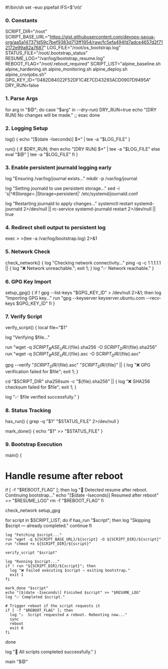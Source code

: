 #!/bin/sh
set -euo pipefail
IFS=$'\n\t'

### 0. Constants
SCRIPT_DIR="/root"
SCRIPT_BASE_URL="https://gist.githubusercontent.com/devops-savua-org/aa5a147371d59c7bef9383d713ff1954/raw/fc5efa494fd7adce4657d2f712172e99a82a7687"
LOG_FILE="/root/os_bootstrap.log"
STATUS_FILE="/root/.bootstrap_status"
RESUME_LOG="/var/log/bootstrap_resume.log"
REBOOT_FLAG="/root/.reboot_required"
SCRIPT_LIST="alpine_baseline.sh alpine_hardening.sh alpine_monitoring.sh alpine_deploy.sh alpine_cronjobs.sh"
GPG_KEY_ID="0482D84022F52DF1C4E7CD43293ACD0907D9495A"
DRY_RUN=false

### 1. Parse Args
for arg in "$@"; do
  case "$arg" in
    --dry-run)
      DRY_RUN=true
      echo "[DRY RUN] No changes will be made."
      ;;
  esac
done

### 2. Logging Setup
log() {
  echo "[$(date -Iseconds)] $*" | tee -a "$LOG_FILE"
}

run() {
  if $DRY_RUN; then
    echo "[DRY RUN] $*" | tee -a "$LOG_FILE"
  else
    eval "$@" | tee -a "$LOG_FILE"
  fi
}

### 3. Enable persistent journald logging early
log "Ensuring /var/log/journal exists..."
mkdir -p /var/log/journal

log "Setting journald to use persistent storage..."
sed -i 's|^#*Storage=.*|Storage=persistent|' /etc/systemd/journald.conf

log "Restarting journald to apply changes..."
systemctl restart systemd-journald 2>/dev/null || rc-service systemd-journald restart 2>/dev/null || true

### 4. Redirect shell output to persistent log
exec > >(tee -a /var/log/bootstrap.log) 2>&1

### 5. Network Check
check_network() {
  log "Checking network connectivity..."
  ping -q -c 1 1.1.1.1 || { log "❌ Network unreachable."; exit 1; }
  log "✅ Network reachable."
}

### 6. GPG Key Import
setup_gpg() {
  if ! gpg --list-keys "$GPG_KEY_ID" > /dev/null 2>&1; then
    log "Importing GPG key..."
    run "gpg --keyserver keyserver.ubuntu.com --recv-keys $GPG_KEY_ID"
  fi
}

### 7. Verify Script
verify_script() {
  local file="$1"

  log "Verifying $file..."

  run "wget -q ${SCRIPT_BASE_URL}/${file}.sha256 -O ${SCRIPT_DIR}/${file}.sha256"
  run "wget -q ${SCRIPT_BASE_URL}/${file}.asc -O ${SCRIPT_DIR}/${file}.asc"

  gpg --verify "${SCRIPT_DIR}/${file}.asc" "${SCRIPT_DIR}/${file}" || {
    log "❌ GPG verification failed for $file"; exit 1;
  }

  cd "$SCRIPT_DIR"
  sha256sum -c "${file}.sha256" || {
    log "❌ SHA256 checksum failed for $file"; exit 1;
  }

  log "✅ $file verified successfully."
}

### 8. Status Tracking
has_run() {
  grep -q "$1" "$STATUS_FILE" 2>/dev/null
}

mark_done() {
  echo "$1" >> "$STATUS_FILE"
}

### 9. Bootstrap Execution
main() {
  # Handle resume after reboot
  if [ -f "$REBOOT_FLAG" ]; then
    log "🔁 Detected resume after reboot. Continuing bootstrap..."
    echo "[$(date -Iseconds)] Resumed after reboot" >> "$RESUME_LOG"
    rm -f "$REBOOT_FLAG"
  fi

  check_network
  setup_gpg

  for script in $SCRIPT_LIST; do
    if has_run "$script"; then
      log "Skipping $script — already completed."
      continue
    fi

    log "Fetching $script..."
    run "wget -q ${SCRIPT_BASE_URL}/${script} -O ${SCRIPT_DIR}/${script}"
    run "chmod +x ${SCRIPT_DIR}/${script}"

    verify_script "$script"

    log "Running $script..."
    if ! run "${SCRIPT_DIR}/${script}"; then
      log "❌ Failed executing $script — exiting bootstrap."
      exit 1
    fi

    mark_done "$script"
    echo "[$(date -Iseconds)] Finished $script" >> "$RESUME_LOG"
    log "✅ Completed $script."

    # Trigger reboot if the script requests it
    if [ -f "$REBOOT_FLAG" ]; then
      log "⚠️  Script requested a reboot. Rebooting now..."
      sync
      reboot
      exit 0
    fi
  done

  log "🎉 All scripts completed successfully."
}

main "$@"
